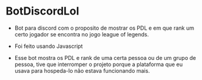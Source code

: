 # BotDiscordLol

- Bot para discord com o proposito de mostrar os PDL e em que rank um certo jogador se encontra no jogo league of legends.

- Foi feito usando Javascript

- Esse bot mostra os PDL e rank de uma certa pessoa ou de um grupo de pessoa, tive que interromper o projeto porque a plataforma que eu usava para hospeda-lo não estava funcionando mais.
